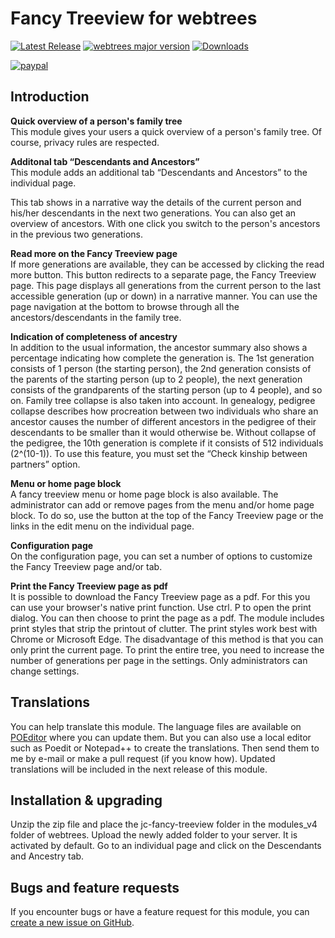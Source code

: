 Fancy Treeview for webtrees
===========================

[![Latest Release](https://img.shields.io/github/release/JustCarmen/webtrees-fancy-treeview.svg)][1]
[![webtrees major version](https://img.shields.io/badge/webtrees-v2.1.x-green)][2]
[![Downloads](https://img.shields.io/github/downloads/JustCarmen/webtrees-fancy-treeview/total.svg)]()

[![paypal](https://www.paypalobjects.com/en_US/i/btn/btn_donateCC_LG.gif)](https://www.paypal.com/cgi-bin/webscr?cmd=_donations&business=XPBC2W85M38AS&item_name=webtrees%20modules%20by%20JustCarmen&currency_code=EUR)

Introduction
-----------
**Quick overview of a person's family tree**\
This module gives your users a quick overview of a person's family tree. Of course, privacy rules are respected.

**Additonal tab “Descendants and Ancestors”**\
This module adds an additional tab “Descendants and Ancestors” to the individual page.

This tab shows in a narrative way the details of the current person and his/her descendants in the next two generations. You can also get an overview of ancestors. With one click you switch to the person's ancestors in the previous two generations.

**Read more on the Fancy Treeview page**\
If more generations are available, they can be accessed by clicking the read more button. This button redirects to a separate page, the Fancy Treeview page. This page displays all generations from the current person to the last accessible generation (up or down) in a narrative manner. You can use the page navigation at the bottom to browse through all the ancestors/descendants in the family tree.

**Indication of completeness of ancestry**\
In addition to the usual information, the ancestor summary also shows a percentage indicating how complete the generation is.  The 1st generation consists of 1 person (the starting person), the 2nd generation consists of the parents of the starting person (up to 2 people), the next generation consists of the grandparents of the starting person (up to 4 people), and so on. Family tree collapse is also taken into account. In genealogy, pedigree collapse describes how procreation between two individuals who share an ancestor causes the number of different ancestors in the pedigree of their descendants to be smaller than it would otherwise be. Without collapse of the pedigree, the 10th generation is complete if it consists of 512 individuals (2^(10-1)). To use this feature, you must set the “Check kinship between partners” option.

**Menu or home page block**\
A fancy treeview menu or home page block is also available. The administrator can add or remove pages from the menu and/or home page block. To do so, use the button at the top of the Fancy Treeview page or the links in the edit menu on the individual page.

**Configuration page**\
On the configuration page, you can set a number of options to customize the Fancy Treeview page and/or tab.

**Print the Fancy Treeview page as pdf**\
It is possible to download the Fancy Treeview page as a pdf. For this you can use your browser's native print function. Use ctrl. P to open the print dialog. You can then choose to print the page as a pdf. The module includes print styles that strip the printout of clutter. The print styles work best with Chrome or Microsoft Edge. The disadvantage of this method is that you can only print the current page. To print the entire tree, you need to increase the number of generations per page in the settings. Only administrators can change settings.

Translations
------------
You can help translate this module. The language files are available on [POEditor][3] where you can update them. But you can also use a local editor such as Poedit or Notepad++ to create the translations. Then send them to me by e-mail or make a pull request (if you know how). Updated translations will be included in the next release of this module.

Installation & upgrading
------------------------
Unzip the zip file and place the jc-fancy-treeview folder in the modules_v4 folder of webtrees. Upload the newly added folder to your server. It is activated by default. Go to an individual page and click on the Descendants and Ancestry tab.

Bugs and feature requests
-------------------------
If you encounter bugs or have a feature request for this module, you can [create a new issue on GitHub][4].

 [1]: https://github.com/JustCarmen/webtrees-fancy-treeview/releases/latest
 [2]: https://webtrees.github.io/download/
 [3]: https://poeditor.com/join/project/9HqYANIknp
 [4]: https://github.com/JustCarmen/webtrees-fancy-treeview/issues?state=open


